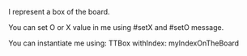 I represent a box of the board.

You can set O or X value in me using #setX and #setO message.

You can instantiate me using:
TTBox withIndex: myIndexOnTheBoard